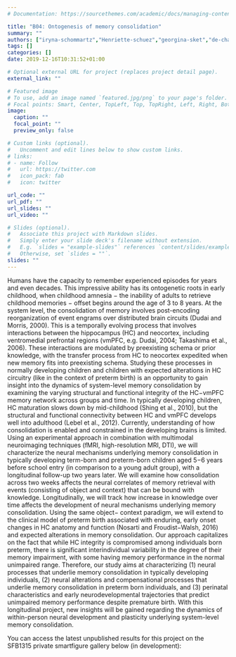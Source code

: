 ```yaml
---
# Documentation: https://sourcethemes.com/academic/docs/managing-content/

title: "B04: Ontogenesis of memory consolidation"
summary: ""
authors: ["iryna-schommartz","Henriette-schuez","georgina-sket","de-chamorro","bernhard-weschke","claudia-buss","angela-kaindl","lee-shing"]
tags: []
categories: []
date: 2019-12-16T10:31:52+01:00

# Optional external URL for project (replaces project detail page).
external_link: ""

# Featured image
# To use, add an image named `featured.jpg/png` to your page's folder.
# Focal points: Smart, Center, TopLeft, Top, TopRight, Left, Right, BottomLeft, Bottom, BottomRight.
image:
  caption: ""
  focal_point: ""
  preview_only: false

# Custom links (optional).
#   Uncomment and edit lines below to show custom links.
# links:
# - name: Follow
#   url: https://twitter.com
#   icon_pack: fab
#   icon: twitter

url_code: ""
url_pdf: ""
url_slides: ""
url_video: ""

# Slides (optional).
#   Associate this project with Markdown slides.
#   Simply enter your slide deck's filename without extension.
#   E.g. `slides = "example-slides"` references `content/slides/example-slides.md`.
#   Otherwise, set `slides = ""`.
slides: ""
---
```

<DIV class="article-container" markdown="1">
<DIV class="article-style" markdown="1">
  
Humans have the capacity to remember experienced episodes for years and even decades. This impressive ability has its ontogenetic roots in early childhood, when childhood amnesia − the inability of adults to retrieve childhood memories − offset begins around the age of 3 to 8 years. At the system level, the consolidation of memory involves post-encoding reorganization of event engrams over distributed brain circuits (Dudai and Morris, 2000). This is a temporally evolving process that involves interactions between the hippocampus (HC) and neocortex, including ventromedial prefrontal regions (vmPFC, e.g. Dudai, 2004; Takashima et al., 2006). These interactions are modulated by preexisting schema or prior knowledge, with the transfer process from HC to neocortex expedited when new memory fits into preexisting schema. Studying these processes in normally developing children and children with expected alterations in HC circuitry (like in the context of preterm birth) is an opportunity to gain insight into the dynamics of system-level memory consolidation by examining the varying structural and functional integrity of the HC−vmPFC memory network across groups and time. In typically developing children, HC maturation slows down by mid-childhood (Shing et al., 2010), but the structural and functional connectivity between HC and vmPFC develops well into adulthood (Lebel et al., 2012). Currently, understanding of how consolidation is enabled and constrained in the developing brains is limited. Using an experimental approach in combination with multimodal neuroimaging techniques (fMRI, high-resolution MRI, DTI), we will characterize the neural mechanisms underlying memory consolidation in typically developing term-born and preterm-born children aged 5−6 years before school entry (in comparison to a young adult group), with a longitudinal follow-up two years later. We will examine how consolidation across two weeks affects the neural correlates of memory retrieval with events (consisting of object and context) that can be bound with knowledge. Longitudinally, we will track how increase in knowledge over time affects the development of neural mechanisms underlying memory consolidation. Using the same object− context paradigm, we will extend to the clinical model of preterm birth associated with enduring, early onset changes in HC anatomy and function (Nosarti and Froudist−Walsh, 2016) and expected alterations in memory consolidation. Our approach capitalizes on the fact that while HC integrity is compromised among individuals born preterm, there is significant interindividual variability in the degree of their memory impairment, with some having memory performance in the normal unimpaired range. Therefore, our study aims at characterizing (1) neural processes that underlie memory consolidation in typically developing individuals, (2) neural alterations and compensational processes that underlie memory consolidation in preterm born individuals, and (3) perinatal characteristics and early neurodevelopmental trajectories that predict unimpaired memory performance despite premature birth. With this longitudinal project, new insights will be gained regarding the dynamics of within-person neural development and plasticity underlying system-level memory consolidation.

You can access the latest unpublished results for this project on the SFB1315 private smartfigure gallery below (in development): 
</DIV>
</DIV>

<center>
<iframe src ="https://sdash.sourcedata.io/dashboard?search=group:sfb1315-B04 height=1000px width=90% ></iframe>
</center>
